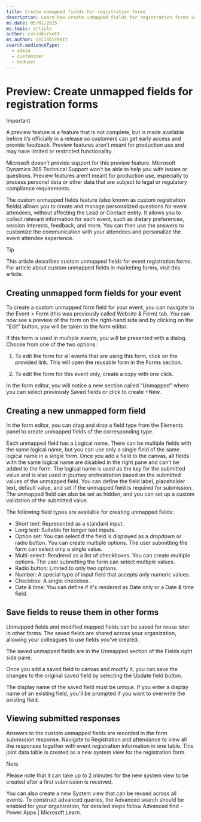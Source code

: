 ```yaml
---
title: Create unmapped fields for registration forms
description: Learn how create unmapped fields for registration forms in Dynamics 365 Customer Insights - Journeys. 
ms.date: 05/01/2025
ms.topic: article
author: colinbirkett
ms.author: colinbirkett
search.audienceType: 
  - admin
  - customizer
  - enduser
---
```


# Preview: Create unmapped fields for registration forms

> [!IMPORTANT]
> A preview feature is a feature that is not complete, but is made available before it’s officially in a release so customers can get early access and provide feedback. Preview features aren’t meant for production use and may have limited or restricted functionality.
> 
> Microsoft doesn't provide support for this preview feature. Microsoft Dynamics 365 Technical Support won’t be able to help you with issues or questions. Preview features aren’t meant for production use, especially to process personal data or other data that are subject to legal or regulatory compliance requirements.

The custom unmapped fields feature (also known as custom registration fields) allows you to create and manage personalized questions for event attendees, without affecting the Lead or Contact entity. It allows you to collect relevant information for each event, such as dietary preferences, session interests, feedback, and more. You can then use the answers to customize the communication with your attendees and personalize the event attendee experience. 

> [!Tip] 
> This article describes custom unmapped fields for event registration forms. For article about custom unmapped fields in marketing forms, visit this article. 

## Creating unmapped form fields for your event  

To create a custom unmapped form field for your event, you can navigate to the Event > Form (this was previously called Website & Form) tab. You can now see a preview of the form on the right-hand side and by clicking on the “Edit” button, you will be taken to the form editor.  

If this form is used in multiple events, you will be presented with a dialog. Choose from one of the two options:  

1. To edit the form for all events that are using this form, click on the provided link. This will open the reusable form in the Forms section.  

1. To edit the form for this event only, create a copy with one click.  

In the form editor, you will notice a new section called “Unmapped” where you can select previously Saved fields or click to create +New. 

## Creating a new unmapped form field 

In the form editor, you can drag and drop a field type from the Elements panel to create unmapped fields of the corresponding type. 

Each unmapped field has a Logical name. There can be multiple fields with the same logical name, but you can use only a single field of the same logical name in a single form. Once you add a field to the canvas, all fields with the same logical name are disabled in the right pane and can’t be added to the form. The logical name is used as the key for the submitted value and is also used in journey orchestration based on the submitted values of the unmapped field. You can define the field label, placeholder text, default value, and set if the unmapped field is required for submission. The unmapped field can also be set as hidden, and you can set up a custom validation of the submitted value. 

The following field types are available for creating unmapped fields: 

- Short text: Represented as a standard input. 
- Long text: Suitable for longer text inputs. 
- Option set: You can select if the field is displayed as a dropdown or radio button. You can create multiple options. The user submitting the form can select only a single value. 
- Multi-select: Rendered as a list of checkboxes. You can create multiple options. The user submitting the form can select multiple values. 
- Radio button: Limited to only two options. 
- Number: A special type of input field that accepts only numeric values. 
- Checkbox: A single checkbox. 
- Date & time: You can define if it's rendered as Date only or a Date & time field. 

## Save fields to reuse them in other forms 

Unmapped fields and modified mapped fields can be saved for reuse later in other forms. The saved fields are shared across your organization, allowing your colleagues to use fields you've created. 

The saved unmapped fields are in the Unmapped section of the Fields right side pane. 

Once you add a saved field to canvas and modify it, you can save the changes to the original saved field by selecting the Update field button. 

The display name of the saved field must be unique. If you enter a display name of an existing field, you'll be prompted if you want to overwrite the existing field. 

## Viewing submitted responses  

Answers to the custom unmapped fields are recorded in the form submission response. Navigate to Registration and attendance to view all the responses together with event registration information in one table. This joint data table is created as a new system view for the registration form.  

> [!Note]
> Please note that it can take up to 2 minutes for the new system view to be created after a first submission is received.  

You can also create a new System view that can be reused across all events. To construct advanced queries, the Advanced search should be enabled for your organization, for detailed steps follow Advanced find - Power Apps | Microsoft Learn.
